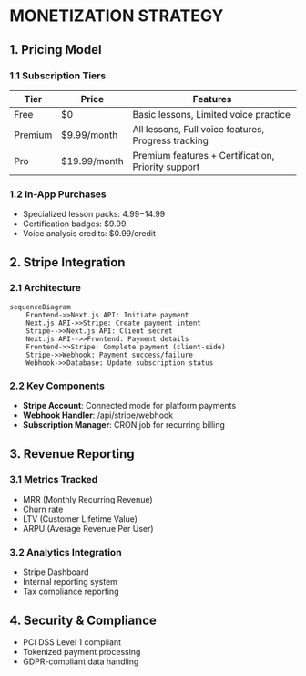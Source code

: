 # MONETIZATION STRATEGY
<!-- Document Version: 1.0 -->
<!-- Last Updated: 2025-06-10 -->

## 1. Pricing Model
### 1.1 Subscription Tiers
| Tier | Price | Features |
|------|-------|----------|
| Free | $0 | Basic lessons, Limited voice practice |
| Premium | $9.99/month | All lessons, Full voice features, Progress tracking |
| Pro | $19.99/month | Premium features + Certification, Priority support |

### 1.2 In-App Purchases
- Specialized lesson packs: $4.99-$14.99
- Certification badges: $9.99
- Voice analysis credits: $0.99/credit

## 2. Stripe Integration
### 2.1 Architecture
```mermaid
sequenceDiagram
    Frontend->>Next.js API: Initiate payment
    Next.js API->>Stripe: Create payment intent
    Stripe-->>Next.js API: Client secret
    Next.js API-->>Frontend: Payment details
    Frontend->>Stripe: Complete payment (client-side)
    Stripe->>Webhook: Payment success/failure
    Webhook->>Database: Update subscription status
```

### 2.2 Key Components
- **Stripe Account**: Connected mode for platform payments
- **Webhook Handler**: /api/stripe/webhook
- **Subscription Manager**: CRON job for recurring billing

## 3. Revenue Reporting
### 3.1 Metrics Tracked
- MRR (Monthly Recurring Revenue)
- Churn rate
- LTV (Customer Lifetime Value)
- ARPU (Average Revenue Per User)

### 3.2 Analytics Integration
- Stripe Dashboard
- Internal reporting system
- Tax compliance reporting

## 4. Security & Compliance
- PCI DSS Level 1 compliant
- Tokenized payment processing
- GDPR-compliant data handling